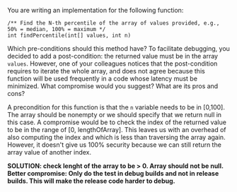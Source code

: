 You are writing an implementation for the following function:

```
/** Find the N-th percentile of the array of values provided, e.g., 50% = median, 100% = maximum */
int findPercentile(int[] values, int n)
```

Which pre-conditions should this method have?
To facilitate debugging, you decided to add a post-condition: the returned value must be in the array `values`.
However, one of your colleagues notices that the post-condition requires to iterate the whole array, and does not agree
because this function will be used frequently in a code whose latency must be minimized. What compromise would you
suggest? What are its pros and cons?

A precondition for this function is that the ``n`` variable needs to be in [0,100]. The array should be nonempty
or we should specify that we return null in this case. A compromise would be to check the index of the returned 
value to be in the range of [0, lengthOfArray]. This leaves us with an overhead of also computing the index and which 
is less than traversing the array again. However, it doesn't give us 100% security because we can still return the array
value of another index. 

**SOLUTION: check lenght of the array to be > 0. Array should not be null. Better compromise: Only do the test in debug 
builds and not in release builds. This will make the release code harder to debug.**